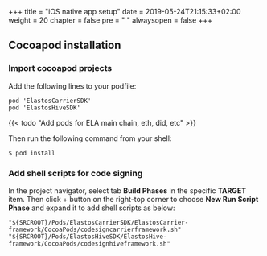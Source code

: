 +++
title = "iOS native app setup"
date = 2019-05-24T21:15:33+02:00
weight = 20
chapter = false
pre = "<i class='fa ela-page'></i> "
alwaysopen = false
+++ 


## Cocoapod installation

### Import cocoapod projects

Add the following lines to your podfile:

    pod 'ElastosCarrierSDK'
    pod 'ElastosHiveSDK'

{{< todo "Add pods for ELA main chain, eth, did, etc" >}}

Then run the following command from your shell:

    $ pod install

### Add shell scripts for code signing

In the project navigator, select tab **Build Phases** in the specific **TARGET** item. Then click + button on the right-top corner to choose **New Run Script Phase** and expand it to add shell scripts as below:

    "${SRCROOT}/Pods/ElastosCarrierSDK/ElastosCarrier-framework/CocoaPods/codesigncarrierframework.sh"
    "${SRCROOT}/Pods/ElastosHiveSDK/ElastosHive-framework/CocoaPods/codesignhiveframework.sh"
